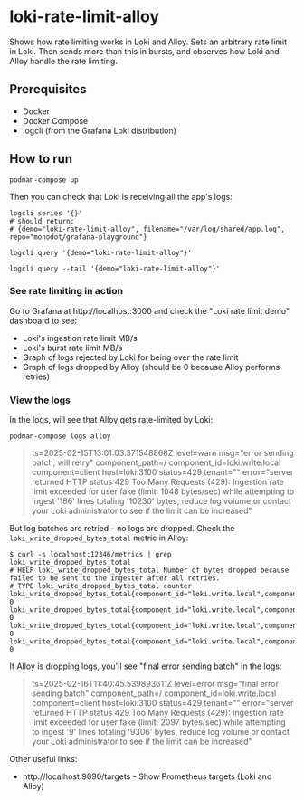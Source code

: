 # loki-rate-limit-alloy

Shows how rate limiting works in Loki and Alloy. Sets an arbitrary rate limit in Loki. Then sends more than this in bursts, and observes how Loki and Alloy handle the rate limiting.

## Prerequisites

- Docker
- Docker Compose
- logcli (from the Grafana Loki distribution)

## How to run

```shell
podman-compose up
```

Then you can check that Loki is receiving all the app's logs:

```shell
logcli series '{}'
# should return:
# {demo="loki-rate-limit-alloy", filename="/var/log/shared/app.log", repo="monodot/grafana-playground"}

logcli query '{demo="loki-rate-limit-alloy"}'

logcli query --tail '{demo="loki-rate-limit-alloy"}'
```

### See rate limiting in action
Go to Grafana at http://localhost:3000 and check the "Loki rate limit demo" dashboard to see:

- Loki's ingestion rate limit MB/s
- Loki's burst rate limit MB/s
- Graph of logs rejected by Loki for being over the rate limit
- Graph of logs dropped by Alloy (should be 0 because Alloy performs retries)

### View the logs
In the logs, will see that Alloy gets rate-limited by Loki:

```
podman-compose logs alloy
```

> ts=2025-02-15T13:01:03.371548868Z level=warn msg="error sending batch, will retry" component_path=/ component_id=loki.write.local component=client host=loki:3100 status=429 tenant="" error="server returned HTTP status 429 Too Many Requests (429): Ingestion rate limit exceeded for user fake (limit: 1048 bytes/sec) while attempting to ingest '186' lines totaling '10230' bytes, reduce log volume or contact your Loki administrator to see if the limit can be increased"

But log batches are retried - no logs are dropped. Check the `loki_write_dropped_bytes_total` metric in Alloy:

```
$ curl -s localhost:12346/metrics | grep loki_write_dropped_bytes_total
# HELP loki_write_dropped_bytes_total Number of bytes dropped because failed to be sent to the ingester after all retries.
# TYPE loki_write_dropped_bytes_total counter
loki_write_dropped_bytes_total{component_id="loki.write.local",component_path="/",host="loki:3100",reason="ingester_error",tenant=""} 0
loki_write_dropped_bytes_total{component_id="loki.write.local",component_path="/",host="loki:3100",reason="line_too_long",tenant=""} 0
loki_write_dropped_bytes_total{component_id="loki.write.local",component_path="/",host="loki:3100",reason="rate_limited",tenant=""} 0
loki_write_dropped_bytes_total{component_id="loki.write.local",component_path="/",host="loki:3100",reason="stream_limited",tenant=""} 0
```

If Alloy is dropping logs, you'll see "final error sending batch" in the logs:

> ts=2025-02-16T11:40:45.539893611Z level=error msg="final error sending batch" component_path=/ component_id=loki.write.local component=client host=loki:3100 status=429 tenant="" error="server returned HTTP status 429 Too Many Requests (429): Ingestion rate limit exceeded for user fake (limit: 2097 bytes/sec) while attempting to ingest '9' lines totaling '9306' bytes, reduce log volume or contact your Loki administrator to see if the limit can be increased"

Other useful links:

- http://localhost:9090/targets - Show Prometheus targets (Loki and Alloy)
